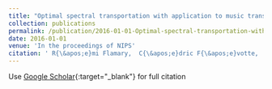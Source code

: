 ```yaml
---
title: "Optimal spectral transportation with application to music transcription"
collection: publications
permalink: /publication/2016-01-01-Optimal-spectral-transportation-with-application-to-music-transcription
date: 2016-01-01
venue: 'In the proceedings of NIPS'
citation: ' R{\&apos;e}mi Flamary,  C{\&apos;e}dric F{\&apos;e}votte,  Nicolas Courty,  Valentin Emiya, &quot;Optimal spectral transportation with application to music transcription.&quot; In the proceedings of NIPS, 2016.'
---
```

Use [Google Scholar](https://scholar.google.com/scholar?q=Optimal+spectral+transportation+with+application+to+music+transcription){:target="_blank"} for full citation